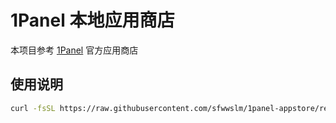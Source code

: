 # 1Panel 本地应用商店

本项目参考 [1Panel](https://github.com/1Panel-dev/appstore) 官方应用商店

## 使用说明

```sh
curl -fsSL https://raw.githubusercontent.com/sfwwslm/1panel-appstore/refs/heads/main/install.sh | sudo sh
```
